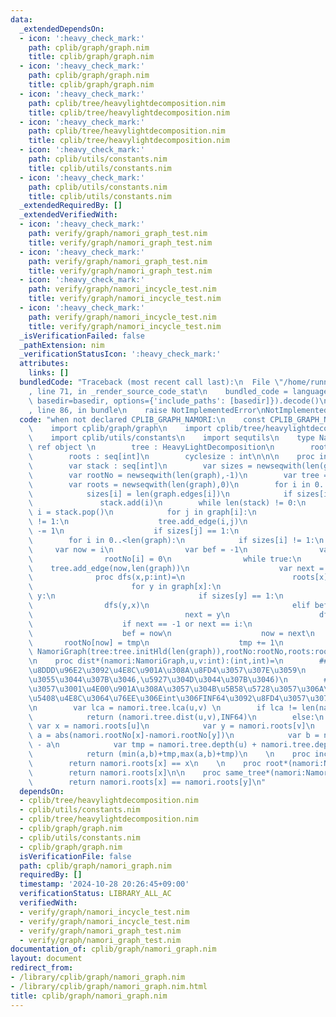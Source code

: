 ```yaml
---
data:
  _extendedDependsOn:
  - icon: ':heavy_check_mark:'
    path: cplib/graph/graph.nim
    title: cplib/graph/graph.nim
  - icon: ':heavy_check_mark:'
    path: cplib/graph/graph.nim
    title: cplib/graph/graph.nim
  - icon: ':heavy_check_mark:'
    path: cplib/tree/heavylightdecomposition.nim
    title: cplib/tree/heavylightdecomposition.nim
  - icon: ':heavy_check_mark:'
    path: cplib/tree/heavylightdecomposition.nim
    title: cplib/tree/heavylightdecomposition.nim
  - icon: ':heavy_check_mark:'
    path: cplib/utils/constants.nim
    title: cplib/utils/constants.nim
  - icon: ':heavy_check_mark:'
    path: cplib/utils/constants.nim
    title: cplib/utils/constants.nim
  _extendedRequiredBy: []
  _extendedVerifiedWith:
  - icon: ':heavy_check_mark:'
    path: verify/graph/namori_graph_test.nim
    title: verify/graph/namori_graph_test.nim
  - icon: ':heavy_check_mark:'
    path: verify/graph/namori_graph_test.nim
    title: verify/graph/namori_graph_test.nim
  - icon: ':heavy_check_mark:'
    path: verify/graph/namori_incycle_test.nim
    title: verify/graph/namori_incycle_test.nim
  - icon: ':heavy_check_mark:'
    path: verify/graph/namori_incycle_test.nim
    title: verify/graph/namori_incycle_test.nim
  _isVerificationFailed: false
  _pathExtension: nim
  _verificationStatusIcon: ':heavy_check_mark:'
  attributes:
    links: []
  bundledCode: "Traceback (most recent call last):\n  File \"/home/runner/.local/lib/python3.10/site-packages/onlinejudge_verify/documentation/build.py\"\
    , line 71, in _render_source_code_stat\n    bundled_code = language.bundle(stat.path,\
    \ basedir=basedir, options={'include_paths': [basedir]}).decode()\n  File \"/home/runner/.local/lib/python3.10/site-packages/onlinejudge_verify/languages/nim.py\"\
    , line 86, in bundle\n    raise NotImplementedError\nNotImplementedError\n"
  code: "when not declared CPLIB_GRAPH_NAMORI:\n    const CPLIB_GRAPH_NAMORI* = 1\n\
    \    import cplib/graph/graph\n    import cplib/tree/heavylightdecomposition\n\
    \    import cplib/utils/constants\n    import sequtils\n    type NamoriGraph =\
    \ ref object \n        tree : HeavyLightDecomposition\n        rootNo : seq[int]\n\
    \        roots : seq[int]\n        cyclesize : int\n\n\n    proc initNamoriGraph*(graph:UnWeightedUnDirectedGraph):NamoriGraph=\n\
    \        var stack : seq[int]\n        var sizes = newseqwith(len(graph),0)\n\
    \        var rootNo = newseqwith(len(graph),-1)\n        var tree = initUnWeightedUnDirectedGraph(len(graph)+1)\n\
    \        var roots = newseqwith(len(graph),0)\n        for i in 0..<len(graph):\n\
    \            sizes[i] = len(graph.edges[i])\n            if sizes[i] == 1:\n \
    \               stack.add(i)\n        while len(stack) != 0:\n            var\
    \ i = stack.pop()\n            for j in graph[i]:\n                if sizes[j]\
    \ != 1:\n                    tree.add_edge(i,j)\n                    sizes[j]\
    \ -= 1\n                    if sizes[j] == 1:\n                        stack.add(j)\n\
    \        for i in 0..<len(graph):\n            if sizes[i] != 1:\n           \
    \     var now = i\n                var bef = -1\n                var tmp = 1\n\
    \                rootNo[i] = 0\n                while true:\n                \
    \    tree.add_edge(now,len(graph))\n                    var next = -1\n      \
    \              proc dfs(x,p:int)=\n                        roots[x] = now\n  \
    \                      for y in graph[x]:\n                            if p !=\
    \ y:\n                                if sizes[y] == 1:\n                    \
    \                dfs(y,x)\n                                elif bef != y:\n  \
    \                                  next = y\n                    dfs(now,-1)\n\
    \                    if next == -1 or next == i:\n                        break\n\
    \                    bef = now\n                    now = next\n             \
    \       rootNo[now] = tmp\n                    tmp += 1\n                return\
    \ NamoriGraph(tree:tree.initHld(len(graph)),rootNo:rootNo,roots:roots,cyclesize:tmp)\n\
    \n    proc dist*(namori:NamoriGraph,u,v:int):(int,int)=\n        ## u,v\u9593\u306E\
    \u8DDD\u96E2\u3092\u4E8C\u901A\u308A\u8FD4\u3057\u307E\u3059\n        ## (\u5C0F\
    \u3055\u3044\u307B\u3046,\u5927\u304D\u3044\u307B\u3046)\n        ## \u305F\u3060\
    \u3057\u3001\u4E00\u901A\u308A\u3057\u304B\u5B58\u5728\u3057\u306A\u3044\u5834\
    \u5408\u4E8C\u3064\u76EE\u306Eint\u306FINF64\u3092\u8FD4\u3057\u307E\u3059\u3002\
    \n        var lca = namori.tree.lca(u,v) \n        if lca != len(namori.rootNo):\n\
    \            return (namori.tree.dist(u,v),INF64)\n        else:\n           \
    \ var x = namori.roots[u]\n            var y = namori.roots[v]\n            var\
    \ a = abs(namori.rootNo[x]-namori.rootNo[y])\n            var b = namori.cyclesize\
    \ - a\n            var tmp = namori.tree.depth(u) + namori.tree.depth(v) - 2\n\
    \            return (min(a,b)+tmp,max(a,b)+tmp)\n    \n    proc incycle*(namori:NamoriGraph,x:int):bool=\n\
    \        return namori.roots[x] == x\n    \n    proc root*(namori:NamoriGraph,x:int):int=\n\
    \        return namori.roots[x]\n\n    proc same_tree*(namori:NamoriGraph,x,y:int):bool=\n\
    \        return namori.roots[x] == namori.roots[y]\n"
  dependsOn:
  - cplib/tree/heavylightdecomposition.nim
  - cplib/utils/constants.nim
  - cplib/tree/heavylightdecomposition.nim
  - cplib/graph/graph.nim
  - cplib/utils/constants.nim
  - cplib/graph/graph.nim
  isVerificationFile: false
  path: cplib/graph/namori_graph.nim
  requiredBy: []
  timestamp: '2024-10-28 20:26:45+09:00'
  verificationStatus: LIBRARY_ALL_AC
  verifiedWith:
  - verify/graph/namori_incycle_test.nim
  - verify/graph/namori_incycle_test.nim
  - verify/graph/namori_graph_test.nim
  - verify/graph/namori_graph_test.nim
documentation_of: cplib/graph/namori_graph.nim
layout: document
redirect_from:
- /library/cplib/graph/namori_graph.nim
- /library/cplib/graph/namori_graph.nim.html
title: cplib/graph/namori_graph.nim
---
```

